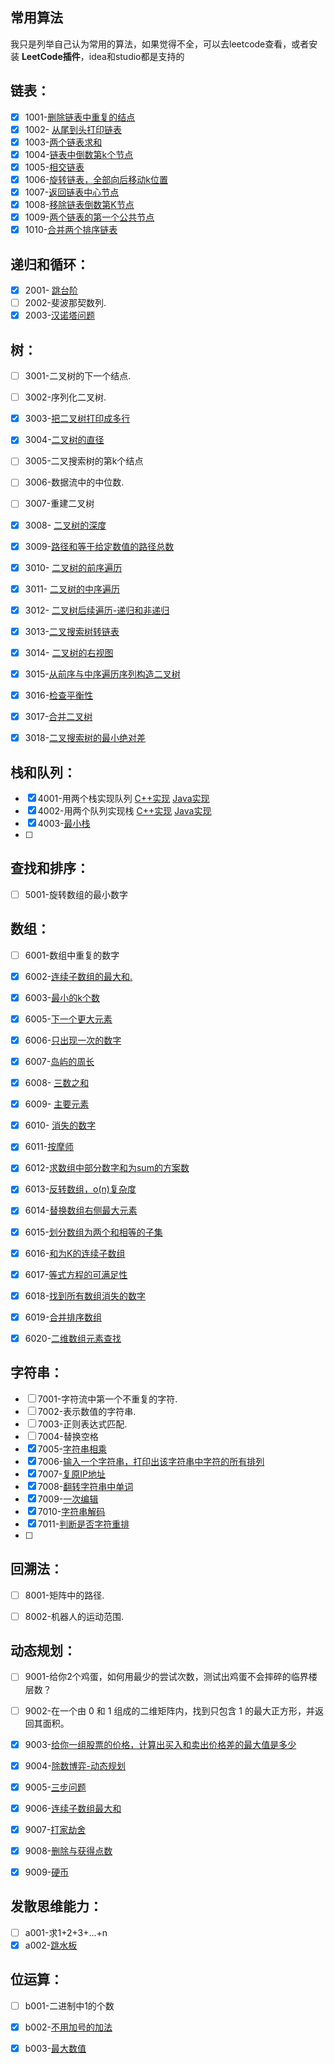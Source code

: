 ## 常用算法

我只是列举自己认为常用的算法，如果觉得不全，可以去leetcode查看，或者安装 **LeetCode插件**，idea和studio都是支持的

## 链表：

- [x] 1001-[删除链表中重复的结点](code/1001-删除链表重复的结点.java)
- [x] 1002- [从尾到头打印链表](code/1002-从尾到头打印链表.java)
- [x] 1003-[两个链表求和](code/1003-两数求和.java)
- [x] 1004-[链表中倒数第k个节点](code/1004-链表中倒数第k个节点.java)
- [x] 1005-[相交链表](code/相交链表.md)
- [x] 1006-[旋转链表，全部向后移动k位置](code/1006-旋转链表.java)
- [x] 1007-[返回链表中心节点](code/1007-链表的中心节点.java)
- [x] 1008-[移除链表倒数第K节点](code/1008-移除链表倒数第K节点.java)
- [x] 1009-[两个链表的第一个公共节点](code/两个链表的第一个公共节点.md)
- [x] 1010-[合并两个排序链表](code/合并两个排序链表.md)

## 递归和循环：

- [x] 2001- [跳台阶](code/2001-跳台阶.java)
- [ ] 2002-斐波那契数列. 
- [x] 2003-[汉诺塔问题](code/2003-汉诺塔问题.java)

## 树：

- [ ] 3001-二叉树的下一个结点.
- [ ] 3002-序列化二叉树.
- [x] 3003-[把二叉树打印成多行](code/3003-二叉树层次遍历.cpp)
- [x] 3004-[二叉树的直径](code/二叉树的直径.md)
- [ ] 3005-二叉搜索树的第k个结点
- [ ] 3006-数据流中的中位数. 
- [ ] 3007-重建二叉树
- [x] 3008- [二叉树的深度](code/3008-二叉树深度.java)
- [x] 3009-[路径和等于给定数值的路径总数](code/路径和等于给定数值的路径总数.md)
- [x] 3010- [二叉树的前序遍历](code/3010-二叉树的前序遍历.java)
- [x] 3011- [二叉树的中序遍历](code/3011-二叉树的中序遍历.java)
- [x] 3012- [二叉树后续遍历-递归和非递归](code/3012-二叉树的后序遍历.java)
- [x] 3013-[二叉搜索树转链表](code/二叉搜索树转链表.md)
- [x] 3014- [二叉树的右视图](code/3014-二叉树的右视图.java)
- [x] 3015-[从前序与中序遍历序列构造二叉树](code/从前序遍历与中序遍历构造二叉树.java)
- [x] 3016-[检查平衡性](code/3016-检查平衡性.java)
- [x] 3017-[合并二叉树](code/合并二叉树.md)
- [x] 3018-[二叉搜索树的最小绝对差](code/二叉搜索树的最小绝对差.md)


## 栈和队列：

- [x] 4001-用两个栈实现队列  [C++实现](code/4001-两个栈实现队列.cpp)  [Java实现](code/4001-两个栈实现队列.java)
- [x] 4002-用两个队列实现栈  [C++实现](code/4002-两个队列实现栈.cpp)  [Java实现](code/4002-两个队列实现栈.java)
- [x] 4003-[最小栈](code/最小栈.md)
- [ ] 

## 查找和排序：

- [ ] 5001-旋转数组的最小数字

## 数组：

- [ ] 6001-数组中重复的数字

- [x] 6002-[连续子数组的最大和.](code/6002-最大子序和.java)

- [x] 6003-[最小的k个数](code/最小的k个数.md)

- [x] 6005-[下一个更大元素](code/下一个更大元素.md)

- [x] 6006-[只出现一次的数字](code/只出现一次的数字.md)

- [x] 6007-[岛屿的周长](code/6007-岛屿的周长.md)

- [x] 6008- [三数之和](code/6007-三数之和.java)

- [x] 6009- [主要元素](code/主要元素.md)

- [x] 6010- [消失的数字](code/消失的数字.md)

- [x] 6011-[按摩师](code/按摩师.md)

- [x] 6012-[求数组中部分数字和为sum的方案数](code/求数组中部分数字和为sum的方案数.md)

- [x] 6013-[反转数组，o(n)复杂度](code/反转数组.java)

- [x] 6014-[替换数组右侧最大元素](code/替换数组右侧最大元素.java)

- [x] 6015-[划分数组为两个和相等的子集](code/划分数组为两个和相等的子集.java)

- [x] 6016-[和为K的连续子数组](code/和为K的连续子数组.java)

- [x] 6017-[等式方程的可满足性](code/等式方程的可满足性.java)

- [x] 6018-[找到所有数组消失的数字](code/找到所有数组消失的数字.md)

- [x] 6019-[合并排序数组](code/合并排序数组.md)

- [x] 6020-[二维数组元素查找](code/二维数组元素查找.md)

      

## 字符串：

- [ ] 7001-字符流中第一个不重复的字符. 
- [ ] 7002-表示数值的字符串. 
- [ ] 7003-正则表达式匹配. 
- [ ] 7004-替换空格
- [x] 7005-[字符串相乘](code/7005-字符串相乘.md)
- [x] 7006-[输入一个字符串，打印出该字符串中字符的所有排列](code/7006-字符的所有排列.java)
- [x] 7007-[复原IP地址](code/7007-复原IP地址.java)
- [x] 7008-[翻转字符串中单词](code/7008-翻转字符串中单词.java)
- [x] 7009-[一次编辑](code/7009-一次编辑.java)
- [x] 7010-[字符串解码](code/字符串解码.java)
- [x] 7011-[判断是否字符重排](code/7011-判断是否字符重排.md)
- [ ] 

## 回溯法：

- [ ] 8001-矩阵中的路径.
- [ ] 8002-机器人的运动范围.



## 动态规划：

- [ ] 9001-给你2个鸡蛋，如何用最少的尝试次数，测试出鸡蛋不会摔碎的临界楼层数？
- [ ] 9002-在一个由 0 和 1 组成的二维矩阵内，找到只包含 1 的最大正方形，并返回其面积。
- [x] 9003-[给你一组股票的价格，计算出买入和卖出价格差的最大值是多少](code/9003-买卖股票最佳时机.java)
- [x] 9004-[除数博弈-动态规划](code/9004-除数博弈-动态规划.java)
- [x] 9005-[三步问题](code/9005-三步问题.java)
- [x] 9006-[连续子数组最大和](code/9006-连续子数组最大和.java)
- [x] 9007-[打家劫舍](code/9007-打家劫舍.java)
- [x] 9008-[删除与获得点数](code/删除与获得点数.java)
- [x] 9009-[硬币](code/硬币.java)



## 发散思维能力：

- [ ] a001-求1+2+3+...+n
- [x] a002-[跳水板](code/a002-跳水板.java)

## 位运算：

- [ ] b001-二进制中1的个数
- [x] b002-[不用加号的加法](code/不用加号的加法.md)
- [x] b003-[最大数值](code/b003-最大数值.java)

